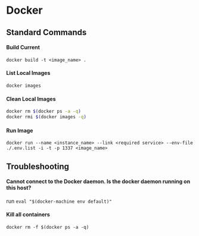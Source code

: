 # Docker #

## Standard Commands ##

#### Build Current ####
`docker build -t <image_name> .`

#### List Local Images ####
`docker images`

#### Clean Local Images ####
```bash
docker rm $(docker ps -a -q)
docker rmi $(docker images -q)
```

#### Run Image ####
`docker run --name <instance_name> --link <required service> --env-file ./.env.list -i -t -p 1337 <image_name>`

## Troubleshooting ##

#### Cannot connect to the Docker daemon. Is the docker daemon running on this host? ####
run `eval "$(docker-machine env default)"`

#### Kill all containers ####
`docker rm -f $(docker ps -a -q)`
